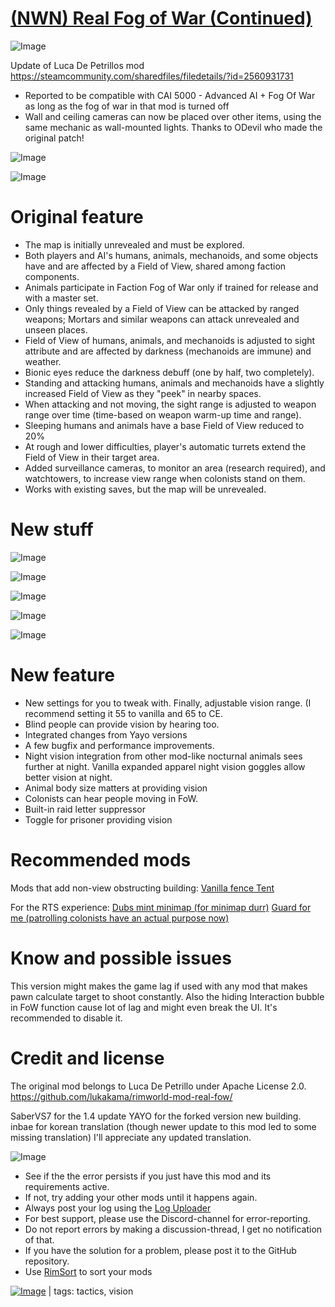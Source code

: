 # [(NWN) Real Fog of War (Continued)](https://steamcommunity.com/sharedfiles/filedetails/?id=3391128917)

![Image](https://i.imgur.com/buuPQel.png)

Update of Luca De Petrillos mod https://steamcommunity.com/sharedfiles/filedetails/?id=2560931731

- Reported to be compatible with CAI 5000 - Advanced AI + Fog Of War as long as the fog of war in that mod is turned off
 - Wall and ceiling cameras can now be placed over other items, using the same mechanic as wall-mounted lights. Thanks to ODevil who made the original patch!

![Image](https://i.imgur.com/pufA0kM.png)
	
![Image](https://i.imgur.com/Z4GOv8H.png)

#  Original feature 



  - The map is initially unrevealed and must be explored.
  - Both players and AI's humans, animals, mechanoids, and some objects have and are affected by a Field of View, shared among faction components.
  - Animals participate in Faction Fog of War only if trained for release and with a master set.
  - Only things revealed by a Field of View can be attacked by ranged weapons; Mortars and similar weapons can attack unrevealed and unseen places.
  - Field of View of humans, animals, and mechanoids is adjusted to sight attribute and are affected by darkness (mechanoids are immune) and weather.
  - Bionic eyes reduce the darkness debuff (one by half, two completely).
  - Standing and attacking humans, animals and mechanoids have a slightly increased Field of View as they "peek" in nearby spaces.
  - When attacking and not moving, the sight range is adjusted to weapon range over time (time-based on weapon warm-up time and range).
  - Sleeping humans and animals have a base Field of View reduced to 20%
  - At rough and lower difficulties, player's automatic turrets extend the Field of View in their target area.
  - Added surveillance cameras, to monitor an area (research required), and watchtowers, to increase view range when colonists stand on them.
  - Works with existing saves, but the map will be unrevealed.



#  New stuff

![Image](https://i.imgur.com/xsz4cBX.png)

![Image](https://i.imgur.com/DOv7EBE.png)

![Image](https://i.imgur.com/edLM0pX.png)

![Image](https://i.imgur.com/6T54lIo.png)

![Image](https://i.imgur.com/qMcT6Dq.png)

#  New feature 



- New settings for you to tweak with. Finally, adjustable vision range. (I recommend setting it 55 to vanilla and 65 to CE.
- Blind people can provide vision by hearing too.
- Integrated changes from Yayo versions
- A few bugfix and performance improvements.
- Night vision integration from other mod-like nocturnal animals sees further at night. Vanilla expanded apparel night vision goggles allow better vision at night.
- Animal body size matters at providing vision
- Colonists can hear people moving in FoW.
- Built-in raid letter suppressor
- Toggle for prisoner providing vision


#  Recommended mods

Mods that add non-view obstructing building:
[ Vanilla fence ](https://steamcommunity.com/sharedfiles/filedetails/?id=2050680665&amp;searchtext=fence)
[ Tent ](https://steamcommunity.com/sharedfiles/filedetails/?id=2407128339&amp;searchtext=tent)

For the RTS experience:
[ Dubs mint minimap (for minimap durr)](https://steamcommunity.com/sharedfiles/filedetails/?id=1662119905&amp;searchtext=dubs+minimap)
[Guard for me (patrolling colonists have an actual purpose now)](https://steamcommunity.com/sharedfiles/filedetails/?id=1855885448)
# Know and possible issues

This version might makes the game lag if used with any mod that makes pawn calculate target to shoot constantly.
Also the hiding Interaction bubble in FoW function cause lot of lag and might even break the UI. It's recommended to disable it.
# Credit and license 

The original mod belongs to Luca De Petrillo under Apache License 2.0.
https://github.com/lukakama/rimworld-mod-real-fow/

SaberVS7 for the 1.4 update
YAYO for the forked version new building.
inbae for korean translation (though newer update to this mod led to some missing translation) I'll appreciate any updated translation.

![Image](https://i.imgur.com/PwoNOj4.png)



-  See if the the error persists if you just have this mod and its requirements active.
-  If not, try adding your other mods until it happens again.
-  Always post your log using the [Log Uploader](https://steamcommunity.com/sharedfiles/filedetails/?id=2873415404)
-  For best support, please use the Discord-channel for error-reporting.
-  Do not report errors by making a discussion-thread, I get no notification of that.
-  If you have the solution for a problem, please post it to the GitHub repository.
-  Use [RimSort](https://github.com/RimSort/RimSort/releases/latest) to sort your mods

 

[![Image](https://img.shields.io/github/v/release/emipa606/NWNRealFogOfWar?label=latest%20version&style=plastic&color=9f1111&labelColor=black)](https://steamcommunity.com/sharedfiles/filedetails/changelog/3391128917) | tags:  tactics,  vision
